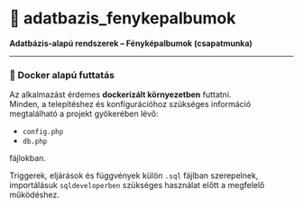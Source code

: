 # 📸 adatbazis_fenykepalbumok

**Adatbázis-alapú rendszerek – Fényképalbumok (csapatmunka)**

---

### 🚀 Docker alapú futtatás

Az alkalmazást érdemes **dockerizált környezetben** futtatni.  
Minden, a telepítéshez és konfigurációhoz szükséges információ megtalálható a projekt gyökerében lévő:

- `config.php`
- `db.php`

fájlokban.

Triggerek, eljárások és függvények külön `.sql` fájlban szerepelnek, 
importálásuk `sqldeveloperben` szükséges használat előtt a megfelelő működéshez.
